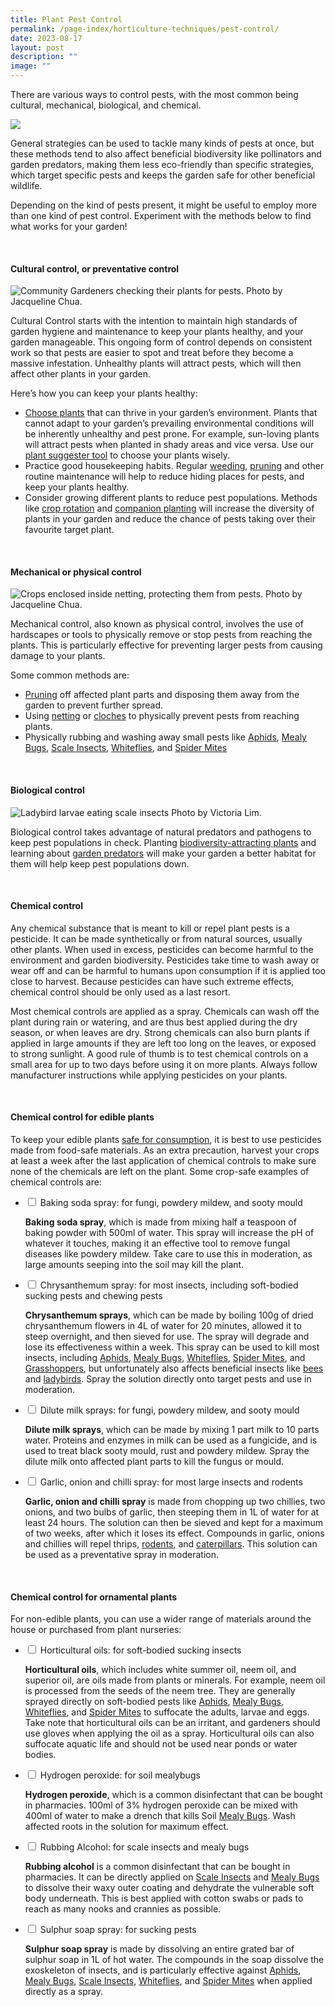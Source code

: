 ```yaml
---
title: Plant Pest Control
permalink: /page-index/horticulture-techniques/pest-control/
date: 2023-08-17
layout: post
description: ""
image: ""
---
```

<section>
	<p>There are various ways to control pests, with the most common being cultural, mechanical, biological, and chemical.</p>
	<img src="/images/ipm%20control%20hierarchy.jpg">
	<p>General strategies can be used to tackle many kinds of pests at once, but these methods tend to also affect beneficial biodiversity like pollinators and garden predators, making them less eco-friendly than specific strategies, which target specific pests and keeps the garden safe for other beneficial wildlife.</p>
	<p>Depending on the kind of pests present, it might be useful to employ more than one kind of pest control. Experiment with the methods below to find what works for your garden! </p>
	<br>
</section>

<section>
	<h4 id="cultural_control">Cultural control, or preventative control</h4>
	<img title="Community Gardeners checking their plants for pests. Photo by Jacqueline Chua." src="/images/Gardeners/Harvesting_JacChua%20(2).jpg">
	<p>Cultural Control starts with the intention to maintain high standards of garden hygiene and maintenance to keep your plants healthy, and your garden manageable. This ongoing form of control depends on consistent work so that pests are easier to spot and treat before they become a massive infestation. Unhealthy plants will attract pests, which will then affect other plants in your garden.</p>
	<p>Here’s how you can keep your plants healthy:</p>
	<ul>
		<li><a href="/page-index/horticulture-techniques/choosingplants/">Choose plants</a> that can thrive in your garden’s environment. Plants that cannot adapt to your garden’s prevailing environmental conditions will be inherently unhealthy and pest prone. For example, sun-loving plants will attract pests when planted in shady areas and vice versa. Use our <a href="/plant-search/">plant suggester tool</a> to choose your plants wisely. </li>
		<li>Practice good housekeeping habits. Regular <a href="/page-index/horticulture-techniques/weeding/">weeding</a><a>, </a><a href="/page-index/horticulture-techniques/pruning/">pruning</a> and other routine maintenance will help to reduce hiding places for pests, and keep your plants healthy. </li>
		<li>Consider growing different plants to reduce pest populations. Methods like <a href="/page-index/horticulture-techniques/crop-rotation/">crop rotation</a> and <a href="/page-index/horticulture-techniques/companionplanting/">companion planting</a> will increase the diversity of plants in your garden and reduce the chance of pests taking over their favourite target plant. </li>
	</ul>
	<br>
</section>
<section>
	<h4 id="mechanical_control">Mechanical or physical control</h4>
	<img title="Crops enclosed inside netting, protecting them from pests. Photo by Jacqueline Chua." src="/images/Hardscapes/Netting%20(1).jpg">
	<p>Mechanical control, also known as physical control, involves the use of hardscapes or tools to physically remove or stop pests from reaching the plants. This is particularly effective for preventing larger pests from causing damage to your plants.</p>
	<p>Some common methods are:</p>
	<ul>
		<li><a href="/page-index/horticulture-techniques/pruning/">Pruning</a> off affected plant parts and disposing them away from the garden to prevent further spread. </li>
		<li>Using <a href="/page-index/hardscapes/netting/">netting</a> or <a href="/page-index/horticulture-techniques/cloches/">cloches</a> to physically prevent pests from reaching plants. </li>
		<li>Physically rubbing and washing away small pests like <a href="/page-index/pests/aphids/">Aphids</a>, <a href="/page-index/pests/mealy-bugs/">Mealy Bugs</a>, <a href="/page-index/pests/scale-insects/">Scale Insects</a>, <a href="/page-index/pests/whiteflies/">Whiteflies</a>, and <a href="/page-index/pests/spider-mites/">Spider Mites</a> </li>
	</ul>
	<br>
</section>

<section>
	<h4 id="biological_control">Biological control</h4>
	<img title="Ladybird larvae eating scale insects Photo by Victoria Lim." src="/images/Biodiversity/lady%20bug%20larva%20-%20nerium%20oleander%20-%20ppn%201victorialim.jpg">
	<p>Biological control takes advantage of natural predators and pathogens to keep pest populations in check. Planting <a href="/page-index/glossary/biodiversity-attracting-plants/">biodiversity-attracting plants</a> and learning about <a href="/page-index/biodiversity/predators/">garden predators</a> will make your garden a better habitat for them will help keep pest populations down.</p>
	<br>
</section>

<section>
	<h4 id="chemical_control">Chemical control</h4>
	<p>Any chemical substance that is meant to kill or repel plant pests is a pesticide. It can be made synthetically or from natural sources, usually other plants. When used in excess, pesticides can become harmful to the environment and garden biodiversity. Pesticides take time to wash away or wear off and can be harmful to humans upon consumption if it is applied too close to harvest. Because pesticides can have such extreme effects, chemical control should be only used as a last resort.</p>
	<p>Most chemical controls are applied as a spray. Chemicals can wash off the plant during rain or watering, and are thus best applied during the dry season, or when leaves are dry. Strong chemicals can also burn plants if applied in large amounts if they are left too long on the leaves, or exposed to strong sunlight. A good rule of thumb is to test chemical controls on a small area for up to two days before using it on more plants. Always follow manufacturer instructions while applying pesticides on your plants.</p>
	<br>
</section>
<section>
	<h4>Chemical control for edible plants</h4>
	<p>To keep your edible plants <a href="/page-index/horticulture-techniques/harvesting-hygiene/">safe for consumption</a>, it is best to use pesticides made from food-safe materials. As an extra precaution, harvest your crops at least a week after the last application of chemical controls to make sure none of the chemicals are left on the plant. Some crop-safe examples of chemical controls are:</p>
	<ul class="jekyllcodex_accordion">
	<li><input type="checkbox" id="accordion1">
		<label for="accordion1">Baking soda spray: for fungi, powdery mildew, and sooty mould </label><div>
		<p><b>Baking soda spray</b>, which is made from mixing half a teaspoon of baking powder with 500ml of water. This spray will increase the pH of whatever it touches, making it an effective tool to remove fungal diseases like powdery mildew. Take care to use this in moderation, as large amounts seeping into the soil may kill the plant.</p>
		</div></li>
	<li><input type="checkbox" id="accordion2">
		<label for="accordion2">Chrysanthemum spray: for most insects, including soft-bodied sucking pests and chewing pests</label><div>
	<p><b>Chrysanthemum sprays</b>, which can be made by boiling 100g of dried chrysanthemum flowers in 4L of water for 20 minutes, allowed it to steep overnight, and then sieved for use. The spray will degrade and lose its effectiveness within a week. This spray can be used to kill most insects, including <a href="/page-index/pests/aphids/">Aphids</a>, <a href="/page-index/pests/mealy-bugs/">Mealy Bugs</a>, <a href="/page-index/pests/whiteflies/">Whiteflies</a>, <a href="/page-index/pests/spider-mites/">Spider Mites</a>, and <a href="/page-index/pests/grasshoppers/">Grasshoppers</a>, but unfortunately also affects beneficial insects like <a href="/page-index/biodiversity/pollinators/">bees</a> and <a href="/page-index/biodiversity/predators/">ladybirds</a>. Spray the solution directly onto target pests and use in moderation.</p>
		</div></li>
	<li><input type="checkbox" id="accordion3">
		<label for="accordion3">Dilute milk sprays: for fungi, powdery mildew, and sooty mould</label><div>
	<p><b>Dilute milk sprays</b>, which can be made by mixing 1 part milk to 10 parts water. Proteins and enzymes in milk can be used as a fungicide, and is used to treat black sooty mould, rust and powdery mildew. Spray the dilute milk onto affected plant parts to kill the fungus or mould.</p>
		</div></li>
	<li><input type="checkbox" id="accordion4">
		<label for="accordion4">Garlic, onion and chilli spray: for most large insects and rodents</label><div>
	<p><b>Garlic, onion and chilli spray</b> is made from chopping up two chillies, two onions, and two bulbs of garlic, then steeping them in 1L of water for at least 24 hours. The solution can then be sieved and kept for a maximum of two weeks, after which it loses its effect. Compounds in garlic, onions and chillies will repel thrips, <a href="/page-index/pests/pests/#rodents">rodents</a>, and <a href="/page-index/pests/caterpillars/">caterpillars</a>. This solution can be used as a preventative spray in moderation.</p>
		</div></li>
		</ul>
<br>
</section>
<section>
<h4>Chemical control for ornamental plants</h4>
<p>For non-edible plants, you can use a wider range of materials around the house or purchased from plant nurseries:</p> 
			<ul class="jekyllcodex_accordion">
	<li><input type="checkbox" id="accordion5">
		<label for="accordion5">Horticultural oils: for soft-bodied sucking insects</label><div>
	<p><b>Horticultural oils</b>, which includes white summer oil, neem oil, and superior oil, are oils made from plants or minerals. For example, neem oil is processed from the seeds of the neem tree. They are generally sprayed directly on soft-bodied pests like <a href="/page-index/pests/aphids/">Aphids</a>, <a href="/page-index/pests/mealy-bugs/">Mealy Bugs</a>, <a href="/page-index/pests/whiteflies/">Whiteflies</a>, and <a href="/page-index/pests/spider-mites/">Spider Mites</a> to suffocate the adults, larvae and eggs. Take note that horticultural oils can be an irritant, and gardeners should use gloves when applying the oil as a spray. Horticultural oils can also suffocate aquatic life and should not be used near ponds or water bodies.</p>
			</div></li>
	<li><input type="checkbox" id="accordion6">
		<label for="accordion6">Hydrogen peroxide: for soil mealybugs</label><div>
	<p><b>Hydrogen peroxide</b>, which is a common disinfectant that can be bought in pharmacies. 100ml of 3% hydrogen peroxide can be mixed with 400ml of water to make a drench that kills Soil <a href="/page-index/pests/mealy-bugs/">Mealy Bugs</a>. Wash affected roots in the solution for maximum effect.</p>
					</div></li>
	<li><input type="checkbox" id="accordion7">
		<label for="accordion7">Rubbing Alcohol: for scale insects and mealy bugs</label><div>
	<p><b>Rubbing alcohol</b> is a common disinfectant that can be bought in pharmacies. It can be directly applied on <a href="/page-index/pests/scale-insects/">Scale Insects</a> and <a href="/page-index/pests/mealy-bugs/">Mealy Bugs</a> to dissolve their waxy outer coating and dehydrate the vulnerable soft body underneath. This is best applied with cotton swabs or pads to reach as many nooks and crannies as possible.</p>
					</div></li>
	<li><input type="checkbox" id="accordion8">
		<label for="accordion8">Sulphur soap spray: for sucking pests </label><div>
	<p><b>Sulphur soap spray</b> is made by dissolving an entire grated bar of sulphur soap in 1L of hot water. The compounds in the soap dissolve the exoskeleton of insects, and is particularly effective against <a href="/page-index/pests/aphids/">Aphids</a>, <a href="/page-index/pests/mealy-bugs/">Mealy Bugs</a>, <a href="/page-index/pests/scale-insects/">Scale Insects</a>, <a href="/page-index/pests/whiteflies/">Whiteflies</a>, and <a href="/page-index/pests/spider-mites/">Spider Mites</a> when applied directly as a spray.</p>
				</div></li>
				</ul></section>